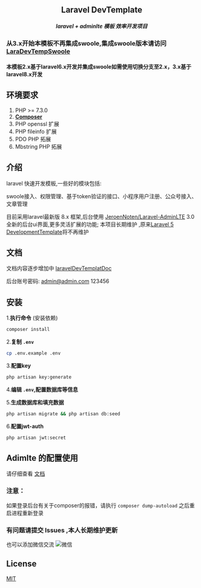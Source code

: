 <h2 align="center">Laravel DevTemplate<h5>

<p align="center">
    <b>laravel + adminlte 模板 效率开发项目</b>
</p>

### 从3.x开始本模板不再集成swoole,集成swoole版本请访问[LaraDevTempSwoole]()

#### 本模板2.x基于laravel6.x开发并集成swoole如需使用切换分支至2.x，3.x基于laravel8.x开发

## 环境要求

1. PHP >= 7.3.0
2. **[Composer](https://getcomposer.org/)**
3. PHP openssl 扩展
4. PHP fileinfo 扩展
5. PDO PHP 拓展
6. Mbstring PHP 拓展


## 介绍

laravel 快速开发模板,一些好的模块包括:

swoole接入、权限管理、基于token验证的接口、小程序用户注册、公众号接入、文章管理

目前采用laravel最新版 8.x 框架,后台使用 [JeroenNoten/Laravel-AdminLTE](https://github.com/JeroenNoten/Laravel-AdminLTE) 3.0 全新的后台ui界面,更多灵活扩展的功能; 本项目长期维护 ,原来[Laravel 5 DevelopmentTemplate](https://github.com/cranux/laravelDevelopmentTemplate)将不再维护

## 文档

文档内容逐步增加中  [laravelDevTemplatDoc](http://doc.niexp.cn/docs/laravelDevelopmentTemplate)

后台账号密码:  admin@admin.com   123456

## 安装

1.**执行命令** (安装依赖)

```bash
composer install    
```

2.**复制 `.env`**

```bash
cp .env.example .env
```

3.**配置key**

```bash
php artisan key:generate
```

4.**编辑 `.env`,配置数据库等信息**

5.**生成数据库和填充数据**

```bash
php artisan migrate && php artisan db:seed
```

6.**配置jwt-auth**

```bash
php artisan jwt:secret
```


## Adimlte 的配置使用
请仔细查看 [文档](https://github.com/JeroenNoten/Laravel-AdminLTE#62-favicon)

### 注意：
如果登录后台有关于composer的报错，请执行
`composer dump-autoload` 之后重启进程重新登录

### 有问题请提交 lssues ,本人长期维护更新
也可以添加微信交流
![微信](https://image.niexp.cn/wx/mmqrcode1578754969742.png)




## License
[MIT](https://github.com/cranux/LaravelDevTemplate/blob/master/LICENSE)
  

